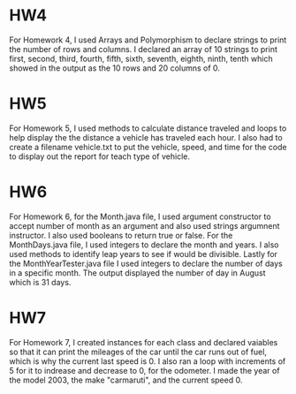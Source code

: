 # HW4
For Homework 4, I used Arrays and Polymorphism to declare strings to print the number of rows and columns. I declared an array of 10 strings to print first, second, third, fourth, fifth, sixth, seventh, eighth, ninth, tenth which showed in the output as the 10 rows and 20 columns of 0. 

# HW5 
For Homework 5, I used methods to calculate distance traveled and loops to help display the the distance a vehicle has traveled each hour. I also had to create a filename vehicle.txt to put the vehicle, speed, and time for the code to display out the report for teach type of vehicle. 

# HW6
For Homework 6, for the Month.java file, I used argument constructor to accept number of month as an argument and also used strings argumnent instructor. I also used booleans to return true or false. For the MonthDays.java file, I used integers to declare the month and years. I also used methods to identify leap years to see if would be divisible. Lastly for the MonthYearTester.java file I used integers to declare the number of days in a specific month. The output displayed the number of day in August which is 31 days.


# HW7
For Homework 7, I created instances for each class and declared vaiables so that it can print the mileages of the car until the car runs out of fuel, which is why the current last speed is 0. I also ran a loop with increments of 5 for it to indrease and decrease to 0, for the odometer. I made the year of the model 2003, the make "carmaruti", and the current speed 0.
